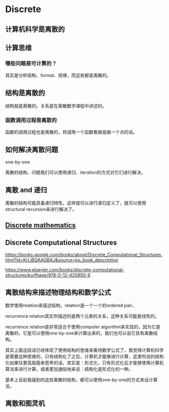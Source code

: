 # Discrete

## 计算机科学是离散的



## 计算思维

### 哪些问题是可计算的？

其实是分析结构、formal、规律，而这些都是离散的。

## 结构是离散的



结构就是离散的。关系是在离散数学课程中讲述的。

### 函数调用过程是离散的

函数的调用过程也是离散的，将调用一个函数看做是画一个点的话。



## 如何解决离散问题

one-by-one

离散的结构、问题我们可以使用递归、iteration的方式对它们进行解决。



## 离散 and 递归

离散的结构可能具备递归特性，这样就可以进行递归定义了，就可以使用structural recursion来进行解决了。

## [Discrete mathematics](https://en.wikipedia.org/wiki/Discrete_mathematics)



## Discrete Computational Structures

https://books.google.com/books/about/Discrete_Computational_Structures.html?id=KrLiBQAAQBAJ&source=kp_book_description

https://www.elsevier.com/books/discrete-computational-structures/korfhage/978-0-12-420850-6



## 离散结构来描述物理结构和数学公式
数学使用relation来描述结构，relation是一个一个的ordered pair，

recurrence relation其实所描述的是两个元素的关系，这种关系可能是线性的。

recurrence relation是非常适合于使用computer algorithm来实现的，因为它是离散的，它是可以使用one-by-one来计算出来的，我们也可以说它具有离散结构。

其实上面这段话已经体现了使用结构的思维来看待数学公式了，我觉得计算机科学是需要这种思维的，只有结构化了之后，计算机才能够进行计算，这里所说的结构化如果往更高层面来思考的话，其实是：形式化，只有形式化后才能够使用计算机算法来进行计算，或者更加通俗地来说：结构化是形式化的一种。

基本上目前我碰到的这些离散的结构，都可以使用one-by-one的方式来设计算法。



## 离散和图灵机